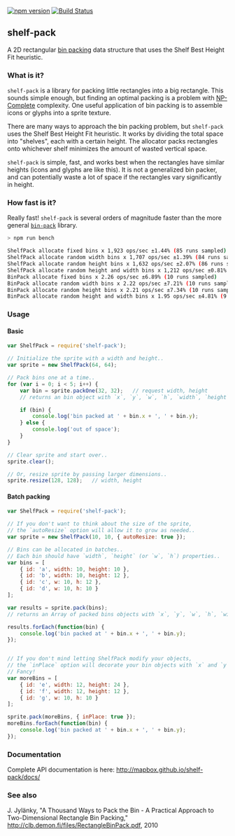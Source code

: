 [![npm version](https://badge.fury.io/js/shelf-pack.svg)](https://badge.fury.io/js/shelf-pack)
[![Build Status](https://circleci.com/gh/mapbox/shelf-pack.svg?style=svg)](https://circleci.com/gh/mapbox/shelf-pack)

## shelf-pack

A 2D rectangular [bin packing](https://en.wikipedia.org/wiki/Bin_packing_problem)
data structure that uses the Shelf Best Height Fit heuristic.


### What is it?

`shelf-pack` is a library for packing little rectangles into a big rectangle.  This sounds simple enough,
but finding an optimal packing is a problem with [NP-Complete](https://en.wikipedia.org/wiki/NP-completeness)
complexity.  One useful application of bin packing is to assemble icons or glyphs into a sprite texture.

There are many ways to approach the bin packing problem, but `shelf-pack` uses the Shelf Best
Height Fit heuristic.  It works by dividing the total space into "shelves", each with a certain height.
The allocator packs rectangles onto whichever shelf minimizes the amount of wasted vertical space.

`shelf-pack` is simple, fast, and works best when the rectangles have similar heights (icons and glyphs
are like this).  It is not a generalized bin packer, and can potentially waste a lot of space if the
rectangles vary significantly in height.


### How fast is it?

Really fast!  `shelf-pack` is several orders of magnitude faster than the more general
[`bin-pack`](https://www.npmjs.com/package/bin-pack) library.

```bash
> npm run bench

ShelfPack allocate fixed bins x 1,923 ops/sec ±1.44% (85 runs sampled)
ShelfPack allocate random width bins x 1,707 ops/sec ±1.39% (84 runs sampled)
ShelfPack allocate random height bins x 1,632 ops/sec ±2.07% (86 runs sampled)
ShelfPack allocate random height and width bins x 1,212 ops/sec ±0.81% (89 runs sampled)
BinPack allocate fixed bins x 2.26 ops/sec ±6.89% (10 runs sampled)
BinPack allocate random width bins x 2.22 ops/sec ±7.21% (10 runs sampled)
BinPack allocate random height bins x 2.21 ops/sec ±7.34% (10 runs sampled)
BinPack allocate random height and width bins x 1.95 ops/sec ±4.81% (9 runs sampled)
```


### Usage

#### Basic

```js
var ShelfPack = require('shelf-pack');

// Initialize the sprite with a width and height..
var sprite = new ShelfPack(64, 64);

// Pack bins one at a time..
for (var i = 0; i < 5; i++) {
    var bin = sprite.packOne(32, 32);   // request width, height
    // returns an bin object with `x`, `y`, `w`, `h`, `width`, `height` properties..

    if (bin) {
        console.log('bin packed at ' + bin.x + ', ' + bin.y);
    } else {
        console.log('out of space');
    }
}

// Clear sprite and start over..
sprite.clear();

// Or, resize sprite by passing larger dimensions..
sprite.resize(128, 128);   // width, height

```


#### Batch packing

```js
var ShelfPack = require('shelf-pack');

// If you don't want to think about the size of the sprite,
// the `autoResize` option will allow it to grow as needed..
var sprite = new ShelfPack(10, 10, { autoResize: true });

// Bins can be allocated in batches..
// Each bin should have `width`, `height` (or `w`, `h`) properties..
var bins = [
    { id: 'a', width: 10, height: 10 },
    { id: 'b', width: 10, height: 12 },
    { id: 'c', w: 10, h: 12 },
    { id: 'd', w: 10, h: 10 }
];

var results = sprite.pack(bins);
// returns an Array of packed bins objects with `x`, `y`, `w`, `h`, `width`, `height` properties..

results.forEach(function(bin) {
    console.log('bin packed at ' + bin.x + ', ' + bin.y);
});


// If you don't mind letting ShelfPack modify your objects,
// the `inPlace` option will decorate your bin objects with `x` and `y` properties.
// Fancy!
var moreBins = [
    { id: 'e', width: 12, height: 24 },
    { id: 'f', width: 12, height: 12 },
    { id: 'g', w: 10, h: 10 }
];

sprite.pack(moreBins, { inPlace: true });
moreBins.forEach(function(bin) {
    console.log('bin packed at ' + bin.x + ', ' + bin.y);
});


```

### Documentation

Complete API documentation is here:  http://mapbox.github.io/shelf-pack/docs/


### See also

J. Jylänky, "A Thousand Ways to Pack the Bin - A Practical
Approach to Two-Dimensional Rectangle Bin Packing,"
http://clb.demon.fi/files/RectangleBinPack.pdf, 2010
